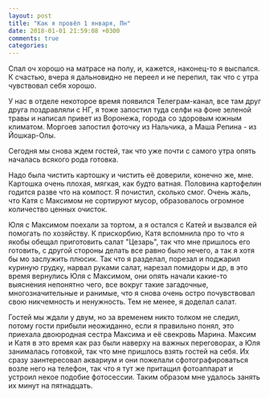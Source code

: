 ```yaml
---
layout: post
title: "Как я провёл 1 января, Пн"
date: 2018-01-01 21:59:08 +0300
comments: true
categories: 
---
```

Спал оч хорошо на матрасе на полу, и, кажется, наконец-то я выспался. К счастью, вчера я дальновидно не переел и не перепил, так что с утра чувствовал себя хорошо.

У нас в отделе некоторое время появился Телеграм-канал, все там друг друга поздравляли с НГ, я тоже запостил туда селфи на фоне зеленой травы и написал привет из Воронежа, города со здоровым южным климатом. Моргоев запостил фоточку из Нальчика, а Маша Репина - из Йошкар-Олы.

Сегодня мы снова ждем гостей, так что уже почти с самого утра опять началась всякого рода готовка.

Надо была чистить картошку и чистить её доверили, конечно же, мне. Картошка очень плохая, мягкая, как будто ватная. Половина картофелин годится разве что на компост. Я почистил, сколько смог. Очень жаль, что Катя с Максимом не сортируют мусор, образовалось огромное количество ценных очисток.

Юля с Максимом поехали за тортом, а я остался с Катей и вызвался ей помогать по хозяйству. К прискорбию, Катя вспомнила про то что я якобы обещал приготовить салат "Цезарь", так что мне пришлось его готовить, с другой стороны делать все равно было нечего, а так я хотя бы мо заслужить плюсик. Так что я разделал, порезал и поджарил куриную грудку, нарвал руками салат, нарезал помидоры и др, в это время вернулись Юля с Максимом, они опять начали какие-то выяснения непонятно чего, все вокруг такие загадочные, многозначительные и ранимые, что я снова очень остро почувствовал свою никчемность и ненужность. Тем не менее, я доделал салат.

Гостей мы ждали у двум, но за временем никто толком не следил, потому гости прибыли неожиданно, если я правильно понял, это приехала двоюродная сестра Максима и её свекровь Марина. Максим и Катя в это время как раз были наверху на важных переговорах, а Юля занималась готовкой, так что мне пришлось взять гостей на себя. Их сразу заинтересовал аквариум и они пожелали сфотографироваться возле него на телефон, так что я тут же притащил фотоаппарат и устроил некое подобие фотосессии. Таким образом мне удалось занять их минут на пятнадцать.